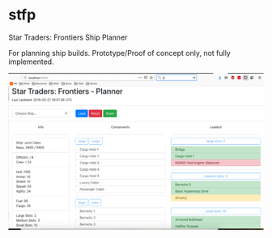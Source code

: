 # stfp
Star Traders: Frontiers Ship Planner

For planning ship builds.
Prototype/Proof of concept only, not fully implemented.

![Screenshot](screenshot.png)
